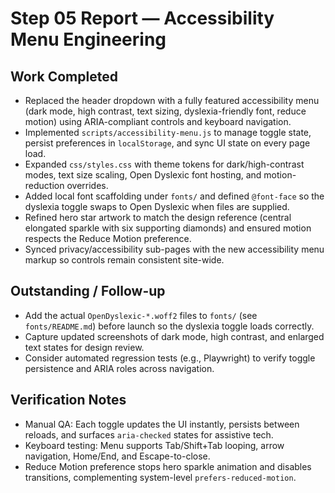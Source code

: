 # Step 05 Report — Accessibility Menu Engineering

## Work Completed
- Replaced the header dropdown with a fully featured accessibility menu (dark mode, high contrast, text sizing, dyslexia-friendly font, reduce motion) using ARIA-compliant controls and keyboard navigation.
- Implemented `scripts/accessibility-menu.js` to manage toggle state, persist preferences in `localStorage`, and sync UI state on every page load.
- Expanded `css/styles.css` with theme tokens for dark/high-contrast modes, text size scaling, Open Dyslexic font hosting, and motion-reduction overrides.
- Added local font scaffolding under `fonts/` and defined `@font-face` so the dyslexia toggle swaps to Open Dyslexic when files are supplied.
- Refined hero star artwork to match the design reference (central elongated sparkle with six supporting diamonds) and ensured motion respects the Reduce Motion preference.
- Synced privacy/accessibility sub-pages with the new accessibility menu markup so controls remain consistent site-wide.

## Outstanding / Follow-up
- Add the actual `OpenDyslexic-*.woff2` files to `fonts/` (see `fonts/README.md`) before launch so the dyslexia toggle loads correctly.
- Capture updated screenshots of dark mode, high contrast, and enlarged text states for design review.
- Consider automated regression tests (e.g., Playwright) to verify toggle persistence and ARIA roles across navigation.

## Verification Notes
- Manual QA: Each toggle updates the UI instantly, persists between reloads, and surfaces `aria-checked` states for assistive tech.
- Keyboard testing: Menu supports Tab/Shift+Tab looping, arrow navigation, Home/End, and Escape-to-close.
- Reduce Motion preference stops hero sparkle animation and disables transitions, complementing system-level `prefers-reduced-motion`.
